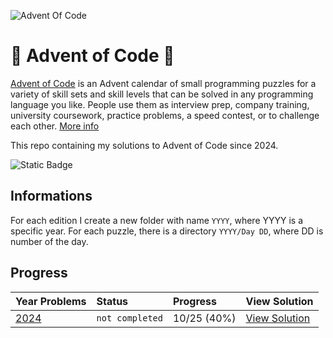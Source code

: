 ![Advent Of Code](https://i.ibb.co/kK3n87Q/adventofcode.jpg)


# 🎄 Advent of Code 🎁
[Advent of Code](https://adventofcode.com/) is an Advent calendar of small programming puzzles for a variety of skill sets and skill levels that can be solved in any programming language you like. 
People use them as interview prep, company training, university coursework, practice problems, a speed contest, or to challenge each other. [More info](https://adventofcode.com/about)

This repo containing my solutions to Advent of Code since 2024.

![Static Badge](https://img.shields.io/badge/python-bleu?style=for-the-badge&logo=python&logoColor=%23FFFFFF&logoSize=auto&color=%233776AB)


## Informations
For each edition I create a new folder with name `YYYY`, where YYYY is a specific year.
For each puzzle, there is a directory `YYYY/Day DD`, where DD is number of the day.


## Progress

| Year Problems        | Status           | Progress    |   View Solution  |
| :----------- | :--------------- | :---------- | :-- |
| [2024](https://adventofcode.com/2024) | `not completed`  | 10/25 (40%) | [View Solution](2024) |
